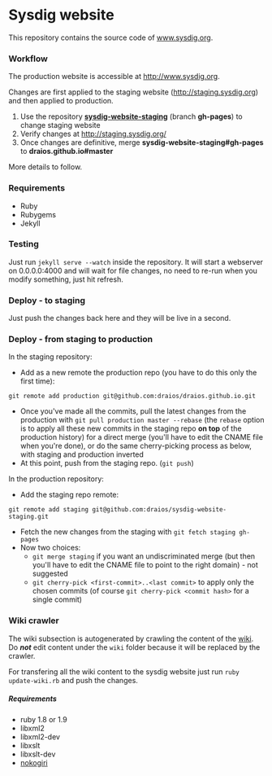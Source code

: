 # Sysdig website

This repository contains the source code of www.sysdig.org.


### Workflow

The production website is accessible at http://www.sysdig.org.

Changes are first applied to the staging website (http://staging.sysdig.org) and then applied to production.

1. Use the repository [**sysdig-website-staging**](https://github.com/draios/sysdig-website-staging) (branch **gh-pages**) to change staging website
1. Verify changes at http://staging.sysdig.org/
1. Once changes are definitive, merge **sysdig-website-staging#gh-pages** to **draios.github.io#master**

More details to follow.


### Requirements
* Ruby
* Rubygems
* Jekyll

### Testing
Just run ```jekyll serve --watch``` inside the repository. It will start a webserver on 0.0.0.0:4000 and will wait for file changes, no need to re-run when you modify something, just hit refresh.

### Deploy - to staging
Just push the changes back here and they will be live in a second.

### Deploy - from staging to production

In the staging repository:
* Add as a new remote the production repo (you have to do this only the first time):
```
git remote add production git@github.com:draios/draios.github.io.git
```
* Once you've made all the commits, pull the latest changes from the production with ```git pull production master --rebase``` (the ```rebase``` option is to apply all these new commits in the staging repo **on top** of the production history) for a direct merge (you'll have to edit the CNAME file when you're done), or do the same cherry-picking process as below, with staging and production inverted
* At this point, push from the staging repo. (```git push```)

In the production repository:
* Add the staging repo remote:
```
git remote add staging git@github.com:draios/sysdig-website-staging.git
```
* Fetch the new changes from the staging with ```git fetch staging gh-pages```
* Now two choices:
  - ```git merge staging``` if you want an undiscriminated merge (but then you'll have to edit the CNAME file to point to the right domain) - not suggested
  - ```git cherry-pick <first-commit>..<last commit>``` to apply only the chosen commits (of course ```git cherry-pick <commit hash>``` for a single commit)


### Wiki crawler
The wiki subsection is autogenerated by crawling the content of the [wiki](https://github.com/draios/sysdig/wiki). Do ***not*** edit content under the `wiki` folder because it will be replaced by the crawler.

For transfering all the wiki content to the sysdig website just run ```ruby update-wiki.rb``` and push the changes.

##### Requirements
* ruby 1.8 or 1.9
* libxml2
* libxml2-dev
* libxslt
* libxslt-dev
* [nokogiri](http://nokogiri.org/)
